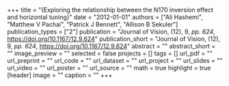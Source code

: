 +++
title = "{Exploring the relationship between the N170 inversion effect and horizontal tuning}"
date = "2012-01-01"
authors = ["Ali Hashemi", "Matthew V Pachai", "Patrick J Bennett", "Allison B Sekuler"]
publication_types = ["2"]
publication = "Journal of Vision, (12), 9, _pp. 624_, https://doi.org/10.1167/12.9.624"
publication_short = "Journal of Vision, (12), 9, _pp. 624_, https://doi.org/10.1167/12.9.624"
abstract = ""
abstract_short = ""
image_preview = ""
selected = false
projects = []
tags = []
url_pdf = ""
url_preprint = ""
url_code = ""
url_dataset = ""
url_project = ""
url_slides = ""
url_video = ""
url_poster = ""
url_source = ""
math = true
highlight = true
[header]
image = ""
caption = ""
+++
